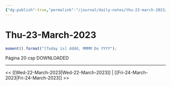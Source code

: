 ```yaml
---
{"dg-publish":true,"permalink":"/journal/daily-notes/thu-23-march-2023/","title":"DLNT","noteIcon":"","created":"2023-03-23T01:34:00.572-05:00","updated":"2023-07-31T02:14:03.225-05:00"}
---
```



# Thu-23-March-2023

```javascript
moment().format("[Today is] dddd, MMMM Do YYYY");
```
Página 20 csp DOWNLOADED 
- - - 

<< [[Wed-22-March-2023\|Wed-22-March-2023]] | [[Fri-24-March-2023\|Fri-24-March-2023]] >>
